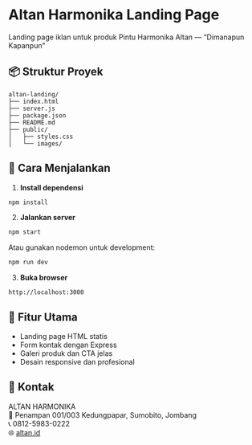 # Altan Harmonika Landing Page

Landing page iklan untuk produk Pintu Harmonika Altan — “Dimanapun Kapanpun”

## 📦 Struktur Proyek

```
altan-landing/
├── index.html
├── server.js
├── package.json
├── README.md
├── public/
│   ├── styles.css
│   └── images/
```

## 🚀 Cara Menjalankan

1. **Install dependensi**
```bash
npm install
```

2. **Jalankan server**
```bash
npm start
```

Atau gunakan nodemon untuk development:
```bash
npm run dev
```

3. **Buka browser**
```
http://localhost:3000
```

## 🎯 Fitur Utama

- Landing page HTML statis
- Form kontak dengan Express
- Galeri produk dan CTA jelas
- Desain responsive dan profesional

## 📌 Kontak

ALTAN HARMONIKA  
📍 Penampan 001/003 Kedungpapar, Sumobito, Jombang  
📞 0812-5983-0222  
🌐 [altan.id](https://altan.id)
